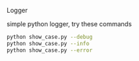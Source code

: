 Logger 

simple python logger, try these commands

```bash
python show_case.py --debug
python show_case.py --info
python show_case.py --error
```
